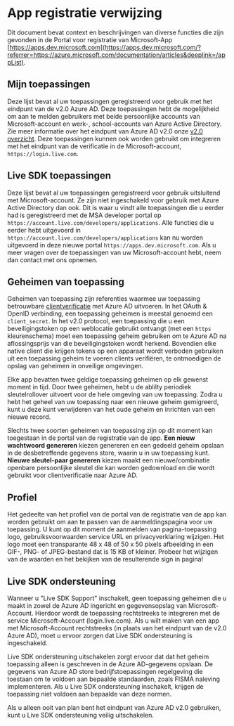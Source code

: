 <properties
    pageTitle="App registratie Portal Help-onderwerpen | Microsoft Azure"
    description="Een beschrijving van de verschillende functies in de portal van de registratie van de Microsoft-app."
    services="active-directory"
    documentationCenter=""
    authors="dstrockis"
    manager="mbaldwin"
    editor=""/>

<tags
    ms.service="active-directory"
    ms.workload="identity"
    ms.tgt_pltfrm="na"
    ms.devlang="na"
    ms.topic="article"
    ms.date="09/16/2016"
    ms.author="dastrock"/>

# <a name="app-registration-reference"></a>App registratie verwijzing
Dit document bevat context en beschrijvingen van diverse functies die zijn gevonden in de Portal voor registratie van Microsoft-App [https://apps.dev.microsoft.com](https://apps.dev.microsoft.com/?referrer=https://azure.microsoft.com/documentation/articles&deeplink=/appList).

## <a name="my-applications"></a>Mijn toepassingen
Deze lijst bevat al uw toepassingen geregistreerd voor gebruik met het eindpunt van de v2.0 Azure AD.  Deze toepassingen hebt de mogelijkheid om aan te melden gebruikers met beide persoonlijke accounts van Microsoft-account en werk-, school-accounts van Azure Active Directory.  Zie meer informatie over het eindpunt van Azure AD v2.0 onze [v2.0 overzicht](active-directory-appmodel-v2-overview.md).  Deze toepassingen kunnen ook worden gebruikt om integreren met het eindpunt van de verificatie in de Microsoft-account, `https://login.live.com`.

## <a name="live-sdk-applications"></a>Live SDK toepassingen
Deze lijst bevat al uw toepassingen geregistreerd voor gebruik uitsluitend met Microsoft-account.  Ze zijn niet ingeschakeld voor gebruik met Azure Active Directory dan ook.  Dit is waar u vindt alle toepassingen die u eerder had is geregistreerd met de MSA developer portal op `https://account.live.com/developers/applications`.  Alle functies die u eerder hebt uitgevoerd in `https://account.live.com/developers/applications` kan nu worden uitgevoerd in deze nieuwe portal `https://apps.dev.microsoft.com`.  Als u meer vragen over de toepassingen van uw Microsoft-account hebt, neem dan contact met ons opnemen.

## <a name="application-secrets"></a>Geheimen van toepassing
Geheimen van toepassing zijn referenties waarmee uw toepassing betrouwbare [clientverificatie](http://tools.ietf.org/html/rfc6749#section-2.3) met Azure AD uitvoeren.  In het OAuth & OpenID verbinding, een toepassing geheimen is meestal genoemd een `client_secret`.  In het v2.0 protocol, een toepassing die u een beveiligingstoken op een weblocatie gebruikt ontvangt (met een `https` kleurenschema) moet een toepassing geheim gebruiken om te Azure AD na aflossingsprijs van die beveiligingstoken wordt herkend.  Bovendien elke native client die krijgen tokens op een apparaat wordt verboden gebruiken uit een toepassing geheim te voeren clients verifiëren, te ontmoedigen de opslag van geheimen in onveilige omgevingen.

Elke app bevatten twee geldige toepassing geheimen op elk gewenst moment in tijd.  Door twee geheimen, hebt u de ablilty periodiek sleutelrollover uitvoert voor de hele omgeving van uw toepassing.  Zodra u hebt het geheel van uw toepassing naar een nieuwe geheim gemigreerd, kunt u deze kunt verwijderen van het oude geheim en inrichten van een nieuwe record.

Slechts twee soorten geheimen van toepassing zijn op dit moment kan toegestaan in de portal van de registratie van de app.  **Een nieuw wachtwoord genereren** kiezen genereren en een gedeeld geheim opslaan in de desbetreffende gegevens store, waarin u in uw toepassing kunt.  **Nieuwe sleutel-paar genereren** kiezen maakt een nieuwe/combinatie openbare persoonlijke sleutel die kan worden gedownload en die wordt gebruikt voor clientverificatie naar Azure AD.

## <a name="profile"></a>Profiel
Het gedeelte van het profiel van de portal van de registratie van de app kan worden gebruikt om aan te passen van de aanmeldingspagina voor uw toepassing.  U kunt op dit moment de aanmelden van pagina-toepassing logo, gebruiksvoorwaarden service URL en privacyverklaring wijzigen.  Het logo moet een transparante 48 x 48 of 50 x 50 pixels afbeelding in een GIF-, PNG- of JPEG-bestand dat is 15 KB of kleiner.  Probeer het wijzigen van de waarden en het bekijken van de resulterende sign in pagina!

## <a name="live-sdk-support"></a>Live SDK ondersteuning
Wanneer u "Live SDK Support" inschakelt, geen toepassing geheimen die u maakt in zowel de Azure AD ingericht en gegevensopslag van Microsoft-Account.  Hierdoor wordt de toepassing rechtstreeks te integreren met de service Microsoft-Account (login.live.com).  Als u wilt maken van een app met Microsoft-Account rechtstreeks (in plaats van het eindpunt van de v2.0 Azure AD), moet u ervoor zorgen dat Live SDK ondersteuning is ingeschakeld.

Live SDK ondersteuning uitschakelen zorgt ervoor dat dat het geheim toepassing alleen is geschreven in de Azure AD-gegevens opslaan.  De gegevens van Azure AD store bedrijfstoepassingen regelgeving die toestaan om te voldoen aan bepaalde standaarden, zoals FISMA naleving implementeren.  Als u Live SDK ondersteuning inschakelt, krijgen de toepassing niet voldoen aan bepaalde van deze normen.

Als u alleen ooit van plan bent het eindpunt van Azure AD v2.0 gebruiken, kunt u Live SDK ondersteuning veilig uitschakelen.

